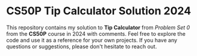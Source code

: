 # CS50P Tip Calculator Solution 2024

This repository contains my solution to **Tip Calculator** from _Problem Set 0_ from the **CS50P** course in 2024 with comments.
Feel free to explore the code and use it as a reference for your own projects. If you have any questions or suggestions, please don't hesitate to reach out.
